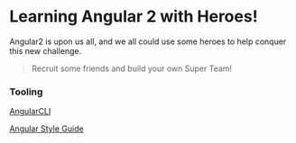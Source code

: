 # Learning Angular 2 with Heroes!

Angular2 is upon us all, and we all could use some heroes to help conquer this new challenge.

> Recruit some friends and build your own Super Team!

### Tooling

[AngularCLI](https://github.com/angular/angular-cli)

[Angular Style Guide](https://angular.io/docs/ts/latest/guide/style-guide.html)
